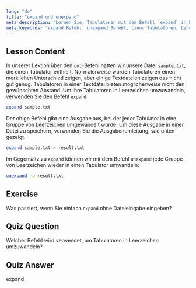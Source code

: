 ```yaml
---
lang: "de"
title: "expand und unexpand"
meta_description: "Lernen Sie, Tabulatoren mit dem Befehl `expand` in Leerzeichen und Leerzeichen mit `unexpand` in Tabulatoren umzuwandeln. Verbessern Sie die Formatierung von Textdateien mit diesem Linux-Tutorial."
meta_keywords: "expand Befehl, unexpand Befehl, Linux Tabulatoren, Linux Leerzeichen, Textformatierung, Linux Tutorial, Linux für Anfänger, Linux Anleitung"
---
```


## Lesson Content

In unserer Lektion über den `cut`-Befehl hatten wir unsere Datei `sample.txt`, die einen Tabulator enthielt. Normalerweise würden Tabulatoren einen merklichen Unterschied zeigen, aber einige Textdateien zeigen das nicht gut genug. Tabulatoren in einer Textdatei bieten möglicherweise nicht den gewünschten Abstand. Um Ihre Tabulatoren in Leerzeichen umzuwandeln, verwenden Sie den Befehl `expand`.

```bash
expand sample.txt
```

Der obige Befehl gibt eine Ausgabe aus, bei der jeder Tabulator in eine Gruppe von Leerzeichen umgewandelt wurde. Um diese Ausgabe in einer Datei zu speichern, verwenden Sie die Ausgabenumleitung, wie unten gezeigt.

```bash
expand sample.txt > result.txt
```

Im Gegensatz zu `expand` können wir mit dem Befehl `unexpand` jede Gruppe von Leerzeichen wieder in einen Tabulator umwandeln:

```bash
unexpand -a result.txt
```

## Exercise

Was passiert, wenn Sie einfach `expand` ohne Dateieingabe eingeben?

## Quiz Question

Welcher Befehl wird verwendet, um Tabulatoren in Leerzeichen umzuwandeln?

## Quiz Answer

expand
